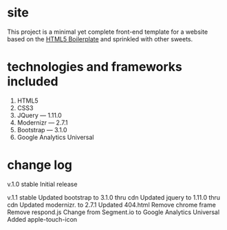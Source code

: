 site
====

This project is a minimal yet complete front-end template for a website based on the [HTML5 Boilerplate](http://html5boilerplate.com) and sprinkled with other sweets.

technologies and frameworks included
====================================
1. HTML5
2. CSS3
3. JQuery            — 1.11.0
4. Modernizr         — 2.7.1
5. Bootstrap         — 3.1.0
6. Google Analytics Universal

change log
==========

v.1.0 stable 
Initial release

v.1.1 stable
Updated bootstrap to 3.1.0 thru cdn
Updated jquery to 1.11.0 thru cdn
Updated modernizr. to 2.7.1
Updated 404.html
Remove chrome frame 
Remove respond.js
Change from Segment.io to Google Analytics Universal
Added apple-touch-icon 
